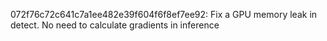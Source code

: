 072f76c72c641c7a1ee482e39f604f6f8ef7ee92: Fix a GPU memory leak in detect. No need to calculate gradients in inference